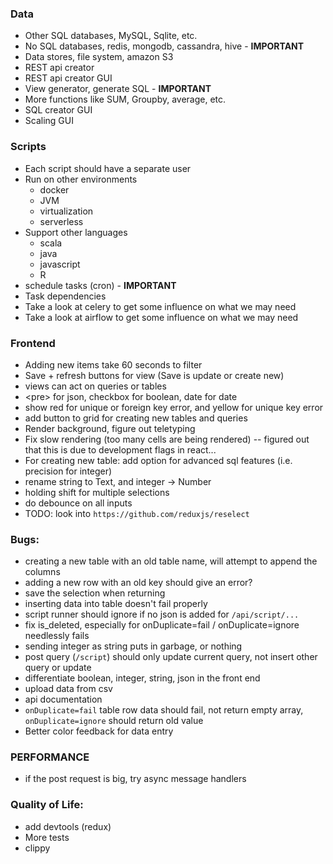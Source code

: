 
### Data
- Other SQL databases, MySQL, Sqlite, etc.
- No SQL databases, redis, mongodb, cassandra, hive - **IMPORTANT**
- Data stores, file system, amazon S3
- REST api creator
- REST api creator GUI
- View generator, generate SQL - **IMPORTANT**
- More functions like SUM, Groupby, average, etc.
- SQL creator GUI
- Scaling GUI

### Scripts
- Each script should have a separate user
- Run on other environments
    - docker
    - JVM
    - virtualization
    - serverless
- Support other languages
    - scala
    - java
    - javascript
    - R
- schedule tasks (cron) - **IMPORTANT**
- Task dependencies
- Take a look at celery to get some influence on what we may need
- Take a look at airflow to get some influence on what we may need

### Frontend
- Adding new items take 60 seconds to filter
- Save + refresh buttons for view (Save is update or create new)
- views can act on queries or tables
- \<pre\> for json, checkbox for boolean, date for date
- show red for unique or foreign key error, and yellow for unique key error
- add button to grid for creating new tables and queries
- Render background, figure out teletyping
- Fix slow rendering (too many cells are being rendered) -- figured out that this is due to development flags in react...
- For creating new table: add option for advanced sql features (i.e. precision for integer)
- rename string to Text, and integer -> Number
- holding shift for multiple selections
- do debounce on all inputs
- TODO: look into `https://github.com/reduxjs/reselect`

### Bugs:
- creating a new table with an old table name, will attempt to append the columns
- adding a new row with an old key should give an error?
- save the selection when returning
- inserting data into table doesn't fail properly
- script runner should ignore if no json is added for `/api/script/...`
- fix is_deleted, especially for onDuplicate=fail / onDuplicate=ignore needlessly fails
- sending integer as string puts in garbage, or nothing
- post query (`/script`) should only update current query, not insert other query or update
- differentiate boolean, integer, string, json in the front end
- upload data from csv
- api documentation
- `onDuplicate=fail` table row data should fail, not return empty array, `onDuplicate=ignore` should return old value
- Better color feedback for data entry

### PERFORMANCE
* if the post request is big, try async message handlers

### Quality of Life:
- add devtools (redux)
- More tests
- clippy